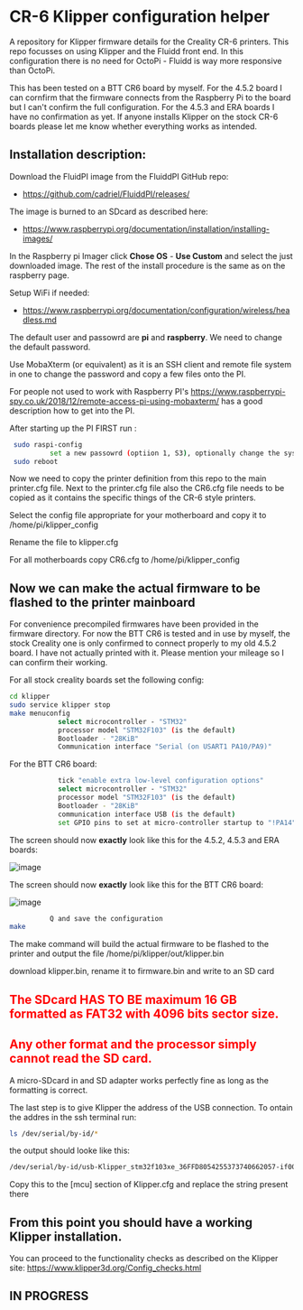 # CR-6 Klipper configuration helper
A repository for Klipper firmware details for the Creality CR-6 printers.
This repo focusses on using Klipper and the Fluidd front end. In this configuration there is no need for OctoPi - Fluidd is way more responsive than OctoPi.

This has been tested on a BTT CR6 board by myself. For the 4.5.2 board I can cornfirm that the firmware connects from the Raspberry Pi to the board but I can't confirm the full configuration. For the 4.5.3 and ERA boards I have no confirmation as yet. If anyone installs Klipper on the stock CR-6 boards please let me know whether everything works as intended.

## Installation description:

Download the FluidPI image from the FluiddPI GitHub repo:
* https://github.com/cadriel/FluiddPI/releases/

The image is burned to an SDcard as described here:
* https://www.raspberrypi.org/documentation/installation/installing-images/

In the Raspberry pi Imager click **Chose OS** - **Use Custom** and select the just downloaded image. The rest of the install procedure is the same as on the raspberry page.

Setup WiFi if needed:
* https://www.raspberrypi.org/documentation/configuration/wireless/headless.md

The default user and passowrd are **pi** and **raspberry**. We need to change the default password.

Use MobaXterm (or equivalent) as it is an SSH client and remote file system in one to change the password and copy a few files onto the PI.

For people not used to work with Raspberry PI's https://www.raspberrypi-spy.co.uk/2018/12/remote-access-pi-using-mobaxterm/ has a good description how to get into the PI.

After starting up the PI FIRST run :
```bash
 sudo raspi-config
          set a new passowrd (optiion 1, S3), optionally change the system name
 sudo reboot
```

Now we need to copy the printer definition from this repo to the main printer.cfg file. Next to the printer.cfg file also the CR6.cfg file needs to be copied as it contains the specific things of the CR-6 style printers.

Select the config file appropriate for your motherboard and copy it to /home/pi/klipper_config

Rename the file to klipper.cfg

For all motherboards copy CR6.cfg to /home/pi/klipper_config

## Now we can make the actual firmware to be flashed to the printer mainboard

For convenience precompiled firmwares have been provided in the firmware directory. For now the BTT CR6 is tested and in use by myself, the stock Creality one is only confirmed to connect properly to my old 4.5.2 board. I have not actually printed with it. Please mention your mileage so I can confirm their working.

For all stock creality boards set the following config:
```bash
cd klipper
sudo service klipper stop
make menuconfig
            select microcontroller - "STM32"
            processor model "STM32F103" (is the default)
            Bootloader - "28KiB"
            Communication interface "Serial (on USART1 PA10/PA9)"

```

For the BTT CR6 board:
```bash
            tick "enable extra low-level configuration options"
            select microcontroller - "STM32"
            processor model "STM32F103" (is the default)
            Bootloader - "28KiB"
            communication interface USB (is the default)
            set GPIO pins to set at micro-controller startup to "!PA14"
```

The screen should now **exactly** look like this for the 4.5.2, 4.5.3 and ERA boards:

![image](https://user-images.githubusercontent.com/13643644/125346549-2e670f80-e35a-11eb-8940-d584d0bb70d7.png)


The screen should now **exactly** look like this for the BTT CR6 board:

![image](https://user-images.githubusercontent.com/13643644/123483020-6a823c80-d606-11eb-8dfc-3924ef9c4a7f.png)

```bash
          Q and save the configuration
make
```

The make command will build the actual firmware to be flashed to the printer and output the file /home/pi/klipper/out/klipper.bin

download klipper.bin, rename it to firmware.bin and write to an SD card

<span style="color:red">

## The SDcard HAS TO BE maximum 16 GB formatted as FAT32 with 4096 bits sector size.

## Any other format and the processor simply cannot read the SD card.
</span>

A micro-SDcard in and SD adapter works perfectly fine as long as the formatting is correct.

The last step is to give Klipper the address of the USB connection. To ontain the addres in the ssh terminal run:
```bash
ls /dev/serial/by-id/*
```

the output should looke like this:
```bash
/dev/serial/by-id/usb-Klipper_stm32f103xe_36FFD8054255373740662057-if00
```

Copy this to the [mcu] section of Klipper.cfg and replace the string present there
## From this point you should have a working Klipper installation.
You can proceed to the functionality checks as described on the Klipper site: https://www.klipper3d.org/Config_checks.html

 ## IN PROGRESS
